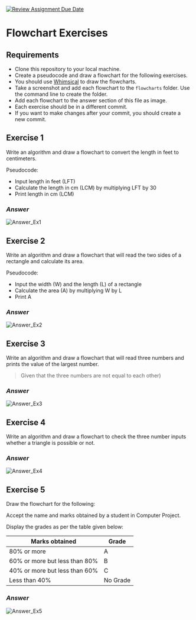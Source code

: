 [![Review Assignment Due Date](https://classroom.github.com/assets/deadline-readme-button-22041afd0340ce965d47ae6ef1cefeee28c7c493a6346c4f15d667ab976d596c.svg)](https://classroom.github.com/a/MaxGg-W5)
# Flowchart Exercises

## Requirements

- Clone this repository to your local machine.
- Create a pseudocode and draw a flowchart for the following exercises.
- You should use [Whimsical](https://whimsical.com) to draw the flowcharts.
- Take a screenshot and add each flowchart to the `flowcharts` folder. Use the command line to create the folder.
- Add each flowchart to the answer section of this file as image.
- Each exercise should be in a different commit.
- If you want to make changes after your commit, you should create a new commit.

## Exercise 1

Write an algorithm and draw a flowchart to convert the length in feet to centimeters.

Pseudocode:

- Input length in feet (LFT)
- Calculate the length in cm (LCM) by multiplying LFT by 30
- Print length in cm (LCM)

### _Answer_
![Answer_Ex1](/flowcharts/Ex1_updated.png)

## Exercise 2

Write an algorithm and draw a flowchart that will read the two sides of a rectangle and calculate its area.

Pseudocode:

- Input the width (W) and the length (L) of a rectangle
- Calculate the area (A) by multiplying W by L
- Print A

### _Answer_
![Answer_Ex2](/flowcharts/Ex2.png)

## Exercise 3

Write an algorithm and draw a flowchart that will read three numbers and prints the value of the largest number.

> Given that the three numbers are not equal to each other)

### _Answer_
![Answer_Ex3](/flowcharts/Ex3.png)

## Exercise 4

Write an algorithm and draw a flowchart to check the three number inputs whether a triangle is possible or not.

### _Answer_
![Answer_Ex4](/flowcharts/Ex4.png)
## Exercise 5

Draw the flowchart for the following:

Accept the name and marks obtained by a student in Computer Project.

Display the grades as per the table given below:

| Marks obtained                | Grade    |
| ----------------------------- | -------- |
| 80% or more                   | A        |
| 60% or more but less than 80% | B        |
| 40% or more but less than 60% | C        |
| Less than 40%                 | No Grade |

### _Answer_
![Answer_Ex5](/flowcharts/Ex5_updated.png)
